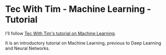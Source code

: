 # Tec With Tim - Machine Learning - Tutorial

I'll follow [Tec With Tim's tutorial on Machine Learning][1].

It is an introductory tutorial on Machine Learning, previous to Deep Learning
and Neural Networks.

[1]: https://youtube.com/playlist?list=PLzMcBGfZo4-mP7qA9cagf68V06sko5otr